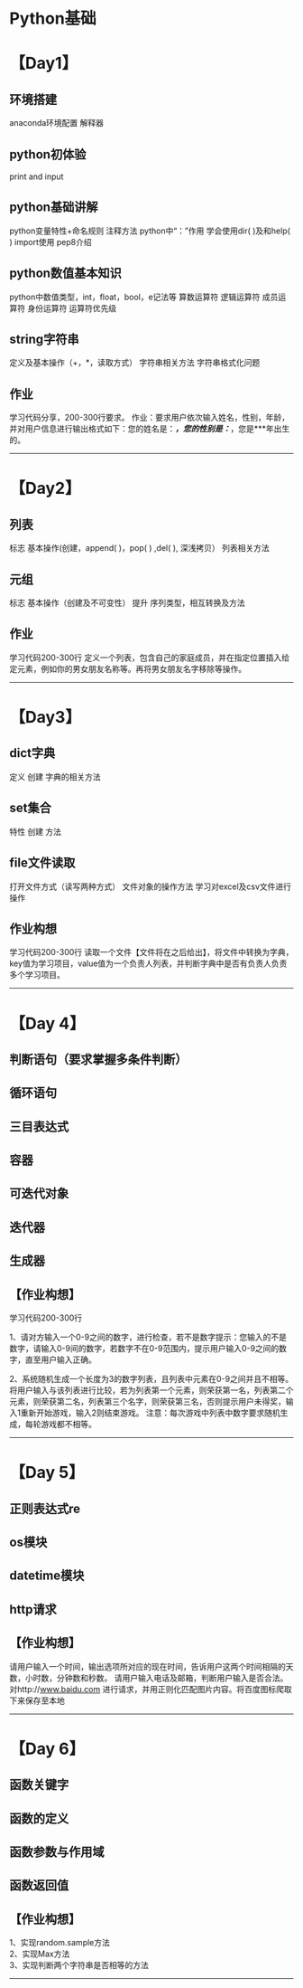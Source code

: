 # Python基础

# 【Day1】
## 环境搭建
anaconda环境配置
解释器

## python初体验
print and input

## python基础讲解
python变量特性+命名规则
注释方法
python中“：”作用
学会使用dir( )及和help( )
import使用
pep8介绍

## python数值基本知识
python中数值类型，int，float，bool，e记法等
算数运算符
逻辑运算符
成员运算符
身份运算符
运算符优先级

## string字符串
定义及基本操作（+，*，读取方式）
字符串相关方法
字符串格式化问题

## 作业
学习代码分享，200-300行要求。
作业：要求用户依次输入姓名，性别，年龄，并对用户信息进行输出格式如下：您的姓名是：***，您的性别是：***，您是***年出生的。

--------------------

# 【Day2】
## 列表
标志
基本操作(创建，append( )，pop( ) ,del( ), 深浅拷贝）
列表相关方法

## 元组
标志
基本操作（创建及不可变性）
提升
序列类型，相互转换及方法

## 作业
学习代码200-300行
定义一个列表，包含自己的家庭成员，并在指定位置插入给定元素，例如你的男女朋友名称等。再将男女朋友名字移除等操作。

--------------------

# 【Day3】
## dict字典
定义
创建
字典的相关方法

## set集合
特性
创建
方法

## file文件读取
 打开文件方式（读写两种方式）
文件对象的操作方法
学习对excel及csv文件进行操作

## 作业构想
学习代码200-300行
读取一个文件【文件将在之后给出】，将文件中转换为字典，key值为学习项目，value值为一个负责人列表，并判断字典中是否有负责人负责多个学习项目。

-----------------------

# 【Day 4】
## 判断语句（要求掌握多条件判断）

## 循环语句

## 三目表达式

## 容器

## 可迭代对象

## 迭代器

## 生成器


## 【作业构想】
学习代码200-300行

1、请对方输入一个0-9之间的数字，进行检查，若不是数字提示：您输入的不是数字，请输入0-9间的数字，若数字不在0-9范围内，提示用户输入0-9之间的数字，直至用户输入正确。

2、系统随机生成一个长度为3的数字列表，且列表中元素在0-9之间并且不相等。将用户输入与该列表进行比较，若为列表第一个元素，则荣获第一名，列表第二个元素，则荣获第二名，列表第三个名字，则荣获第三名，否则提示用户未得奖，输入1重新开始游戏，输入2则结束游戏。
注意：每次游戏中列表中数字要求随机生成，每轮游戏都不相等。

-------------------------------------

# 【Day 5】
## 正则表达式re
## os模块
## datetime模块
## http请求
## 【作业构想】

请用户输入一个时间，输出选项所对应的现在时间，告诉用户这两个时间相隔的天数，小时数，分钟数和秒数。
请用户输入电话及邮箱，判断用户输入是否合法。
对http://www.baidu.com 进行请求，并用正则化匹配图片内容。将百度图标爬取下来保存至本地

-------------------------------------

# 【Day 6】
## 函数关键字
## 函数的定义
## 函数参数与作用域
## 函数返回值
## 【作业构想】
 1、实现random.sample方法  
 2、实现Max方法  
 3、实现判断两个字符串是否相等的方法  

-------------------------------------
